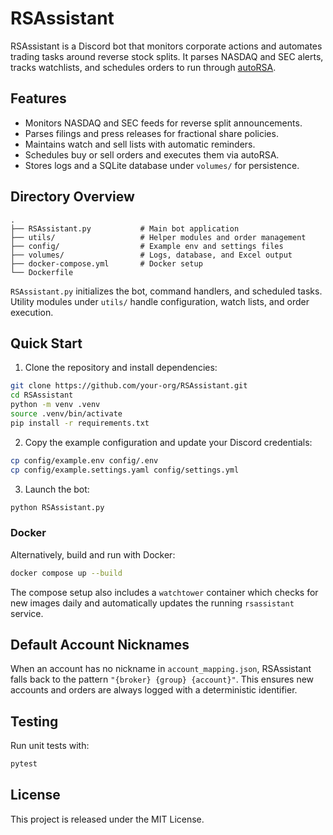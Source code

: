 # RSAssistant

RSAssistant is a Discord bot that monitors corporate actions and automates trading tasks around reverse stock splits. It parses NASDAQ and SEC alerts, tracks watchlists, and schedules orders to run through [autoRSA](https://github.com/NelsonDane/autoRSA).

## Features

- Monitors NASDAQ and SEC feeds for reverse split announcements.
- Parses filings and press releases for fractional share policies.
- Maintains watch and sell lists with automatic reminders.
- Schedules buy or sell orders and executes them via autoRSA.
- Stores logs and a SQLite database under `volumes/` for persistence.

## Directory Overview

```
.
├── RSAssistant.py           # Main bot application
├── utils/                   # Helper modules and order management
├── config/                  # Example env and settings files
├── volumes/                 # Logs, database, and Excel output
├── docker-compose.yml       # Docker setup
└── Dockerfile
```

`RSAssistant.py` initializes the bot, command handlers, and scheduled tasks. Utility modules under `utils/` handle configuration, watch lists, and order execution.

## Quick Start

1. Clone the repository and install dependencies:

```bash
git clone https://github.com/your-org/RSAssistant.git
cd RSAssistant
python -m venv .venv
source .venv/bin/activate
pip install -r requirements.txt
```

2. Copy the example configuration and update your Discord credentials:

```bash
cp config/example.env config/.env
cp config/example.settings.yaml config/settings.yml
```

3. Launch the bot:

```bash
python RSAssistant.py
```

### Docker

Alternatively, build and run with Docker:

```bash
docker compose up --build
```

The compose setup also includes a `watchtower` container which checks for new
images daily and automatically updates the running `rsassistant` service.

## Default Account Nicknames

When an account has no nickname in `account_mapping.json`, RSAssistant falls
back to the pattern `"{broker} {group} {account}"`. This ensures new accounts
and orders are always logged with a deterministic identifier.

## Testing

Run unit tests with:

```bash
pytest
```

## License

This project is released under the MIT License.
